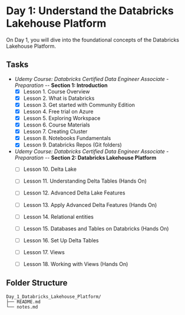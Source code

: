 # Day 1: Understand the Databricks Lakehouse Platform

On Day 1, you will dive into the foundational concepts of the Databricks Lakehouse Platform. 


## Tasks

- *Udemy Course: Databricks Certified Data Engineer Associate - Preparation* -- **Section 1: Introduction**
  * [x] Lesson 1. Course Overview
  * [x] Lesson 2. What is Databricks
  * [x] Lesson 3. Get started with Community Edition
  * [x] Lesson 4. Free trial on Azure
  * [x] Lesson 5. Exploring Workspace
  * [x] Lesson 6. Course Materials
  * [x] Lesson 7. Creating Cluster
  * [x] Lesson 8. Notebooks Fundamentals
  * [x] Lesson 9. Databricks Repos (Git folders)

- *Udemy Course: Databricks Certified Data Engineer Associate - Preparation* -- **Section 2: Databricks Lakehouse Platform**
  * [ ] Lesson 10. Delta Lake
  * [ ] Lesson 11. Understanding Delta Tables (Hands On)
  * [ ] Lesson 12. Advanced Delta Lake Features
  * [ ] Lesson 13. Apply Advanced Delta Features (Hands On)
  * [ ] Lesson 14. Relational entities
  * [ ] Lesson 15. Databases and Tables on Databricks (Hands On)
  * [ ] Lesson 16. Set Up Delta Tables
  * [ ] Lesson 17. Views
  * [ ] Lesson 18. Working with Views (Hands On)


## Folder Structure

```
Day_1_Databricks_Lakehouse_Platform/
├── README.md
└── notes.md
```
